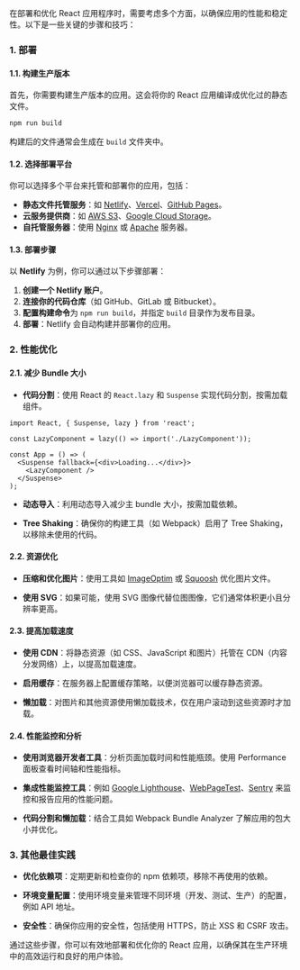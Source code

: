 在部署和优化 React 应用程序时，需要考虑多个方面，以确保应用的性能和稳定性。以下是一些关键的步骤和技巧：

### 1. 部署

#### 1.1. 构建生产版本

首先，你需要构建生产版本的应用。这会将你的 React 应用编译成优化过的静态文件。

```bash
npm run build
```

构建后的文件通常会生成在 `build` 文件夹中。

#### 1.2. 选择部署平台

你可以选择多个平台来托管和部署你的应用，包括：

- **静态文件托管服务**：如 [Netlify](https://www.netlify.com/)、[Vercel](https://vercel.com/)、[GitHub Pages](https://pages.github.com/)。
- **云服务提供商**：如 [AWS S3](https://aws.amazon.com/s3/)、[Google Cloud Storage](https://cloud.google.com/storage)。
- **自托管服务器**：使用 [Nginx](https://www.nginx.com/) 或 [Apache](https://httpd.apache.org/) 服务器。

#### 1.3. 部署步骤

以 **Netlify** 为例，你可以通过以下步骤部署：

1. **创建一个 Netlify 账户**。
2. **连接你的代码仓库**（如 GitHub、GitLab 或 Bitbucket）。
3. **配置构建命令**为 `npm run build`，并指定 `build` 目录作为发布目录。
4. **部署**：Netlify 会自动构建并部署你的应用。

### 2. 性能优化

#### 2.1. 减少 Bundle 大小

- **代码分割**：使用 React 的 `React.lazy` 和 `Suspense` 实现代码分割，按需加载组件。

```tsx
import React, { Suspense, lazy } from 'react';

const LazyComponent = lazy(() => import('./LazyComponent'));

const App = () => (
  <Suspense fallback={<div>Loading...</div>}>
    <LazyComponent />
  </Suspense>
);
```

- **动态导入**：利用动态导入减少主 bundle 大小，按需加载依赖。

- **Tree Shaking**：确保你的构建工具（如 Webpack）启用了 Tree Shaking，以移除未使用的代码。

#### 2.2. 资源优化

- **压缩和优化图片**：使用工具如 [ImageOptim](https://imageoptim.com/) 或 [Squoosh](https://squoosh.app/) 优化图片文件。

- **使用 SVG**：如果可能，使用 SVG 图像代替位图图像，它们通常体积更小且分辨率更高。

#### 2.3. 提高加载速度

- **使用 CDN**：将静态资源（如 CSS、JavaScript 和图片）托管在 CDN（内容分发网络）上，以提高加载速度。

- **启用缓存**：在服务器上配置缓存策略，以便浏览器可以缓存静态资源。

- **懒加载**：对图片和其他资源使用懒加载技术，仅在用户滚动到这些资源时才加载。

#### 2.4. 性能监控和分析

- **使用浏览器开发者工具**：分析页面加载时间和性能瓶颈。使用 Performance 面板查看时间轴和性能指标。

- **集成性能监控工具**：例如 [Google Lighthouse](https://developers.google.com/web/tools/lighthouse)、[WebPageTest](https://www.webpagetest.org/)、[Sentry](https://sentry.io/) 来监控和报告应用的性能问题。

- **代码分割和懒加载**：结合工具如 Webpack Bundle Analyzer 了解应用的包大小并优化。

### 3. 其他最佳实践

- **优化依赖项**：定期更新和检查你的 npm 依赖项，移除不再使用的依赖。

- **环境变量配置**：使用环境变量来管理不同环境（开发、测试、生产）的配置，例如 API 地址。

- **安全性**：确保你应用的安全性，包括使用 HTTPS，防止 XSS 和 CSRF 攻击。

通过这些步骤，你可以有效地部署和优化你的 React 应用，以确保其在生产环境中的高效运行和良好的用户体验。